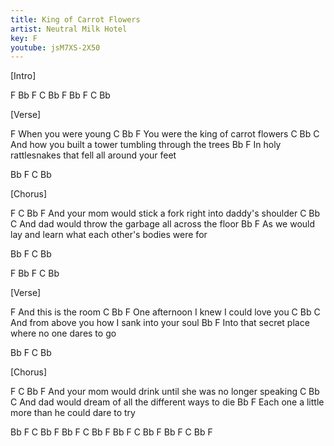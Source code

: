 ```yaml
---
title: King of Carrot Flowers
artist: Neutral Milk Hotel
key: F
youtube: jsM7XS-2X50
---
```


[Intro]
 
F  Bb  F  C  Bb
F  Bb  F  C  Bb
 
[Verse]
 
F
  When you were young
             C              Bb       F
You were the king of carrot flowers
                          C                    Bb     C
And how you built a tower tumbling through the trees
                          Bb                   F
In holy rattlesnakes that fell all around your feet
 
Bb  F  C  Bb
 
 
[Chorus]
 
F                                       C            Bb        F
  And your mom would stick a fork right into daddy's shoulder
                                C              Bb      C
And dad would throw the garbage all across the floor
                               Bb                       F
As we would lay and learn what each other's bodies were for
 
Bb  F  C  Bb
 
F  Bb  F  C Bb
 
 
[Verse]
 
F
  And this is the room 
         C                   Bb        F
One afternoon I knew I could love you
                         C              Bb    C
And from above you how I sank into your soul
                             Bb              F
Into that secret place where no one dares to go
 
Bb  F  C  Bb
 
 
[Chorus]
 
F                                      C          Bb        F
  And your mom would drink until she was no longer speaking
                               C                 Bb   C
And dad would dream of all the different ways to die
                            Bb               F
Each one a little more than he could dare to try
 
Bb  F  C  Bb
F  Bb  F  C Bb
F  Bb  F  C  Bb
F  Bb  F  C  Bb  F
